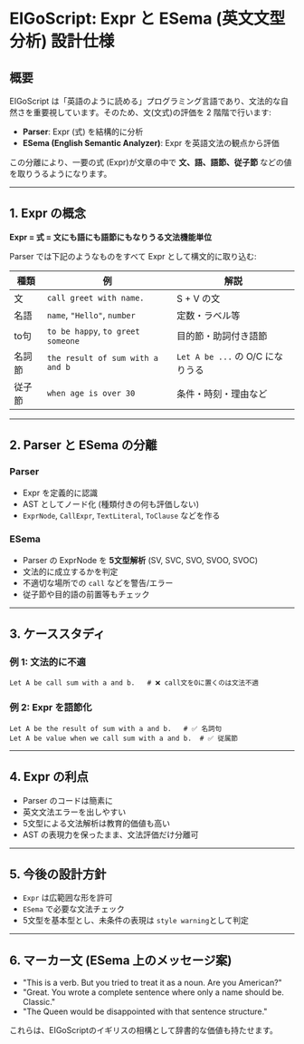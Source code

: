# EIGoScript: Expr と ESema (英文文型分析) 設計仕様

## 概要

EIGoScript は「英語のように読める」プログラミング言語であり、文法的な自然さを重要視しています。そのため、文(文式)の評価を 2 階階で行います:

* **Parser**: Expr (式) を結構的に分析
* **ESema (English Semantic Analyzer)**: Expr を英語文法の観点から評価

この分離により、一要の式 (Expr)が文章の中で **文、語、語節、従子節** などの値を取りうるようになります。

---

## 1. Expr の概念

**Expr = 式 = 文にも語にも語節にもなりうる文法機能単位**

Parser では下記のようなものをすべて Expr として構文的に取り込む:

| 種類  | 例                                 | 解説                         |
| --- | --------------------------------- | -------------------------- |
| 文   | `call greet with name.`           | S + V の文                   |
| 名語  | `name`, `"Hello"`, `number`       | 定数・ラベル等                    |
| to句 | `to be happy`, `to greet someone` | 目的節・助詞付き語節                 |
| 名詞節 | `the result of sum with a and b`  | `Let A be ...` の O/C になりうる |
| 従子節 | `when age is over 30`             | 条件・時刻・理由など                 |

---

## 2. Parser と ESema の分離

### Parser

* Expr を定義的に認識
* AST としてノード化 (種類付きの何も評価しない)
* `ExprNode`, `CallExpr`, `TextLiteral`, `ToClause` などを作る

### ESema

* Parser の ExprNode を **5文型解析** (SV, SVC, SVO, SVOO, SVOC)
* 文法的に成立するかを判定
* 不適切な場所での `call` などを警告/エラー
* 従子節や目的語の前置等もチェック

---

## 3. ケーススタディ

### 例 1: 文法的に不適

```eigoscript
Let A be call sum with a and b.   # ❌ call文をOに置くのは文法不適
```

### 例 2: Expr を語節化

```eigoscript
Let A be the result of sum with a and b.   # ✅ 名詞句
Let A be value when we call sum with a and b.  # ✅ 従属節
```

---

## 4. Expr の利点

* Parser のコードは簡素に
* 英文文法エラーを出しやすい
* 5文型による文法解析は教育的価値も高い
* AST の表現力を保ったまま、文法評価だけ分離可

---

## 5. 今後の設計方針

* `Expr` は広範囲な形を許可
* `ESema` で必要な文法チェック
* 5文型を基本型とし、未条件の表現は `style warning`として判定

---

## 6. マーカー文 (ESema 上のメッセージ案)

* "This is a verb. But you tried to treat it as a noun. Are you American?"
* "Great. You wrote a complete sentence where only a name should be. Classic."
* "The Queen would be disappointed with that sentence structure."

これらは、EIGoScriptのイギリスの相構として辞書的な価値も持たせます。
